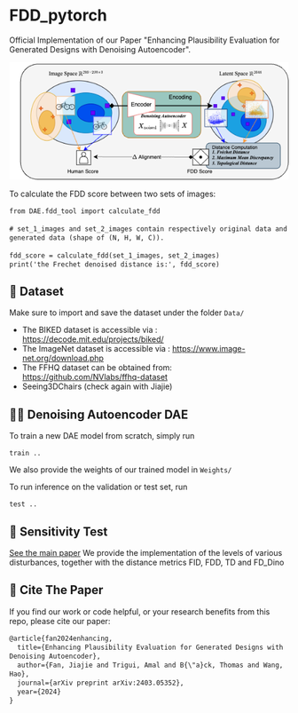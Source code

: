 

# FDD_pytorch
Official Implementation of our Paper "Enhancing Plausibility Evaluation for Generated Designs with Denoising Autoencoder".

![diagram](https://github.com/jiajie96/FDD_pytorch/blob/main/Data/diagram.png)

To calculate the FDD score between two sets of images:
```
from DAE.fdd_tool import calculate_fdd

# set_1_images and set_2_images contain respectively original data and generated data (shape of (N, H, W, C)).

fdd_score = calculate_fdd(set_1_images, set_2_images)
print('the Frechet denoised distance is:', fdd_score)
``` 

## :file_folder: Dataset
Make sure to import and save the dataset under the folder `Data/`
- The BIKED dataset is accessible via : https://decode.mit.edu/projects/biked/ 
- The ImageNet dataset is accessible via : https://www.image-net.org/download.php 
- The FFHQ dataset can be obtained from: https://github.com/NVlabs/ffhq-dataset 
- Seeing3DChairs (check again with Jiajie)

## :technologist: Denoising Autoencoder DAE
To train a new DAE model from scratch, simply run 
```
train .. 
``` 
We also provide the weights of our trained model in `Weights/`

To run inference on the validation or test set, run 
```
test .. 
``` 
## :test_tube: Sensitivity Test
[See the main paper](https://arxiv.org/abs/2403.05352)
We provide the implementation of the levels of various disturbances, together with the distance metrics FID, FDD, TD and FD_Dino
  
## :link: Cite The Paper
If you find our work or code helpful, or your research benefits from this repo, please cite our paper:
```
@article{fan2024enhancing,
  title={Enhancing Plausibility Evaluation for Generated Designs with Denoising Autoencoder},
  author={Fan, Jiajie and Trigui, Amal and B{\"a}ck, Thomas and Wang, Hao},
  journal={arXiv preprint arXiv:2403.05352},
  year={2024}
}
``` 

  
